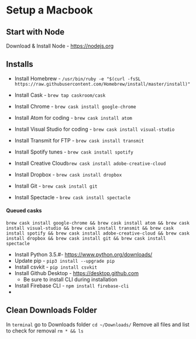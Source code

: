 # Setup a Macbook

## Start with Node
Download & Install Node - https://nodejs.org

## Installs 

- Install Homebrew - `/usr/bin/ruby -e "$(curl -fsSL https://raw.githubusercontent.com/Homebrew/install/master/install)"`
- Install Cask - `brew tap caskroom/cask`

- Install Chrome - `brew cask install google-chrome`
- Install Atom for coding - `brew cask install atom`
- Install Visual Studio for coding - `brew cask install visual-studio`
- Install Transmit for FTP - `brew cask install transmit`
- Install Spotify tunes - `brew cask install spotify`
- Install Creative Cloud`brew cask install adobe-creative-cloud`
- Install Dropbox - `brew cask install dropbox`
- Install Git - `brew cask install git`
- Install Spectacle - `brew cask install spectacle`

#### Queued casks
```
brew cask install google-chrome && brew cask install atom && brew cask install visual-studio && brew cask install transmit && brew cask install spotify && brew cask install adobe-creative-cloud && brew cask install dropbox && brew cask install git && brew cask install spectacle
```
- Install Python 3.5.#- https://www.python.org/downloads/
- Update pip - `pip3 install --upgrade pip`
- Install csvkit - `pip install csvkit`
- Install Github Desktop -  https://desktop.github.com
  - Be sure to install CLI during installation
- Install Firebase CLI - `npm install firebase-cli`
- 


## Clean Downloads Folder
In `terminal` go to Downloads folder `cd ~/Downloads/`
Remove all files and list to check for removal `rm * && ls`
